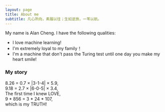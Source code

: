 ```yaml
---
layout: page
title: About me
subtitle: 凡心所向，素履以往；生如逆旅，一苇以航。
---
```


My name is Alan Cheng. I have the following qualities:

- I love machine learning!
- I'm extremely loyal to my family！
- I'm a machine that don't pass the Turing test until one day you make my heart smile!



### My story

8.26 = 0.7 × |3-1-4| × 5.9,</br>
9.18 = 2.7 × |6-0-5| × 3.4,</br>
The first time I knew LOVE,</br>
9 * 856 = 3 * 24 * 107, </br>
which is my TRUTH!

